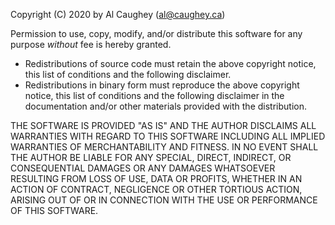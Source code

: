 Copyright (C) 2020 by Al Caughey (al@caughey.ca)

Permission to use, copy, modify, and/or distribute this software for any purpose *without* fee is hereby granted.
- Redistributions of source code must retain the above copyright
   notice, this list of conditions and the following disclaimer.
- Redistributions in binary form must reproduce the above copyright
   notice, this list of conditions and the following disclaimer in the
   documentation and/or other materials provided with the distribution.

THE SOFTWARE IS PROVIDED "AS IS" AND THE AUTHOR DISCLAIMS ALL WARRANTIES WITH REGARD TO THIS SOFTWARE INCLUDING ALL IMPLIED WARRANTIES OF MERCHANTABILITY AND FITNESS. IN NO EVENT SHALL THE AUTHOR BE LIABLE FOR ANY SPECIAL, DIRECT, INDIRECT, OR CONSEQUENTIAL DAMAGES OR ANY DAMAGES WHATSOEVER RESULTING FROM LOSS OF USE, DATA OR PROFITS, WHETHER IN AN ACTION OF CONTRACT, NEGLIGENCE OR OTHER TORTIOUS ACTION, ARISING OUT OF OR IN CONNECTION WITH THE USE OR PERFORMANCE OF THIS SOFTWARE.

